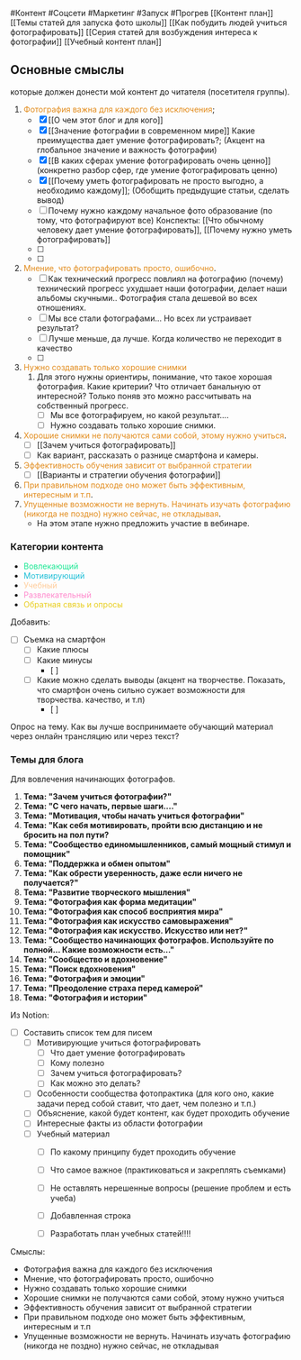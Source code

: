 #Контент #Соцсети #Маркетинг #Запуск #Прогрев 
[[Контент план]]
[[Темы статей для запуска фото школы]]
[[Как побудить людей учиться фотографировать]]
[[Серия статей для возбуждения интереса к фотографии]]
[[Учебный контент план]]
## Основные смыслы
которые должен донести мой контент до читателя (посетителя группы).

1. <span style='color:#e28b1b'>Фотография важна для каждого без исключения</span>;
	- [x] [[О чем этот блог и для кого]]
	- [x] [[Значение фотографии в современном мире]] Какие преимущества дает умение фотографировать?; (Акцент на глобальное значение и важность фотографии)
	- [x] [[В каких сферах умение фотографировать очень ценно]] (конкретно разбор сфер, где умение фотографировать ценно)
	- [x] [[Почему уметь фотографировать не просто выгодно, а необходимо каждому]]; (Обобщить предыдущие статьи, сделать вывод)
	- [ ] Почему нужно каждому начальное фото образование (по тому, что фотографируют все)
		Конспекты:
			[[Что обычному человеку дает умение фотографировать]], 
			[[Почему нужно уметь фотографировать]]
	- [ ] 
	- [ ] 
2. <span style='color:#e28b1b'>Мнение, что фотографировать просто, ошибочно</span>.
	- [ ] Как технический прогресс повлиял на фотографию (почему) технический прогресс ухудшает наши фотографии, делает наши альбомы скучными.. Фотография стала дешевой во всех отношениях.
	- [ ] Мы все стали фотографами... Но всех ли устраивает результат?
	- [ ] Лучше меньше, да лучше. Когда количество не переходит в качество
	- [ ] 
1. <span style='color:#e28b1b'>Нужно создавать только хорошие снимки</span>
	1. Для этого нужны ориентиры, понимание, что такое хорошая фотография. Какие критерии? Что отличает банальную от интересной? Только поняв это можно рассчитывать на собственный прогресс. 
		- [ ] Мы все фотографируем, но какой результат....
		- [ ] Нужно создавать только хорошие снимки.
2. <span style='color:#e28b1b'>Хорошие снимки не получаются сами собой, этому нужно учиться</span>.
	- [ ] [[Зачем учиться фотографировать]]
	- [ ]  Как вариант, рассказать о разнице смартфона и камеры.
3. <span style='color:#e28b1b'>Эффективность обучения зависит от выбранной стратегии</span>
	- [ ] [[Варианты и стратегии обучения фотографии]]
4. <span style='color:#e28b1b'>При правильном подходе оно может быть эффективным, интересным и т.п</span>.
5. <span style='color:#e28b1b'>Упущенные возможности не вернуть. Начинать изучать фотографию (никогда не поздно) нужно сейчас, не откладывая</span>.
	- На этом этапе нужно предложить участие в вебинаре.


### Категории контента
- <span style='color:#1ae893'>Вовлекающий</span>
- <span style='color:#1cbed6'>Мотивирующий</span>
- <span style='color:#ffcc99'>Учебный</span>
- <span style='color:#ff88cc'>Развлекательный</span>
- <span style='color:#e8cd1a'>Обратная связь и опросы</span>


Добавить:
- [ ] Съемка на смартфон
	- [ ] Какие плюсы
	- [ ] Какие минусы
		- [ ] 
	- [ ] Какие можно сделать выводы (акцент на творчестве. Показать, что смартфон очень сильно сужает возможности для творчества. качество, и т.п)
		- [ ] 

Опрос на тему.
Как вы лучше воспринимаете обучающий материал через онлайн трансляцию или через текст?

### Темы для блога
Для вовлечения начинающих фотографов.

1. **Тема: "Зачем учиться фотографии?"**
2. **Тема: "С чего начать, первые шаги...."**
4. **Тема: "Мотивация, чтобы начать учиться фотографии"**
5. **Тема: "Как себя мотивировать, пройти всю дистанцию и не бросить на пол пути?**
6. **Тема: "Сообщество единомышленников, самый мощный стимул и помощник"**
7. **Тема: "Поддержка и обмен опытом"**
8. **Тема: "Как обрести уверенность, даже если ничего не получается?"**
9. **Тема: "Развитие творческого мышления"**
10. **Тема: "Фотография как форма медитации"**
11. **Тема: "Фотография как способ восприятия мира"**
12. **Тема: "Фотография как искусство самовыражения"**
13. **Тема: "Фотография как искусство. Искусство или нет?"**
14. **Тема: "Сообщество начинающих фотографов. Используйте по полной... Какие возможности есть..."**
15.  **Тема: "Сообщество и вдохновение"**
16. **Тема: "Поиск вдохновения"**
17. **Тема: "Фотография и эмоции"**
18. **Тема: "Преодоление страха перед камерой"**
19.  **Тема: "Фотография и истории"**



Из Notion:

- [ ] Составить список тем для писем
    - [ ] Мотивирующие учиться фотографировать
        - [ ] Что дает умение фотографировать
        - [ ] Кому полезно
        - [ ] Зачем учиться фотографировать?
        - [ ] Как можно это делать?
    - [ ] Особенности сообщества фотопрактика (для кого оно, какие задачи перед собой ставит, что дает, чем полезно и т.п.)
    - [ ] Объяснение, какой будет контент, как будет проходить обучение
    - [ ] Интересные факты из области фотографии
    - [ ] Учебный материал
        - [ ] По какому принципу будет проходить обучение
        - [ ] Что самое важное (практиковаться и закреплять съемками)
        - [ ] Не оставлять нерешенные вопросы (решение проблем и есть учеба)
        - [ ] Добавленная строка
        - [ ] Разработать план учебных статей!!!!


Смыслы:
- Фотография важна для каждого без исключения
- Мнение, что фотографировать просто, ошибочно
- Нужно создавать только хорошие снимки
- Хорошие снимки не получаются сами собой, этому нужно учиться
- Эффективность обучения зависит от выбранной стратегии
- При правильном подходе оно может быть эффективным, интересным и т.п
- Упущенные возможности не вернуть. Начинать изучать фотографию (никогда не поздно) нужно сейчас, не откладывая

